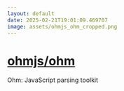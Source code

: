 ```yaml
---
layout: default
date: 2025-02-21T19:01:09.469707
image: assets/ohmjs_ohm_cropped.png
---
```


# [ohmjs/ohm](https://github.com/ohmjs/ohm)

Ohm: JavaScript parsing toolkit
